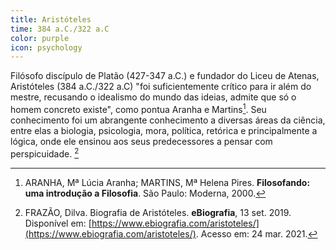 ```yaml
---
title: Aristóteles
time: 384 a.C./322 a.C
color: purple
icon: psychology
---
```

Filósofo discípulo de Platão (427-347 a.C.) e fundador do Liceu de Atenas, Aristóteles (384 a.C./322 a.C) "foi suficientemente crítico para ir além do mestre, recusando o idealismo do mundo das ideias, admite que só o homem concreto existe", como pontua Aranha e Martins[^aranha]. Seu conhecimento foi um abrangente conhecimento a diversas áreas da ciência, entre elas a biologia, psicologia, mora, política, retórica e principalmente a lógica, onde ele ensinou aos seus predecessores a pensar com perspicuidade. [^frazao]

[^aranha]: ARANHA, Mª Lúcia Aranha; MARTINS, Mª Helena Pires. **Filosofando: uma introdução a Filosofia**. São Paulo: Moderna, 2000.

[^frazao]: FRAZÃO, Dilva. Biografia de Aristóteles. **eBiografia**, 13 set. 2019. Disponível em: [https://www.ebiografia.com/aristoteles/](https://www.ebiografia.com/aristoteles/). Acesso em: 24 mar. 2021.